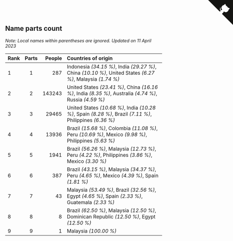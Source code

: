 ## Name parts count

*Note: Local names within parentheses are ignored.*
*Updated on 11 April 2023*

| Rank | Parts | People | Countries of origin |
| :--- | :--: | ---: | :--- |
| 1 | 1 | 287 | Indonesia *(34.15 %)*, India *(29.27 %)*, China *(10.10 %)*, United States *(6.27 %)*, Malaysia *(1.74 %)* |
| 2 | 2 | 143243 | United States *(23.41 %)*, China *(16.16 %)*, India *(8.35 %)*, Australia *(4.74 %)*, Russia *(4.59 %)* |
| 3 | 3 | 29465 | United States *(10.68 %)*, India *(10.28 %)*, Spain *(8.28 %)*, Brazil *(7.11 %)*, Philippines *(6.36 %)* |
| 4 | 4 | 13936 | Brazil *(15.68 %)*, Colombia *(11.08 %)*, Peru *(10.69 %)*, Mexico *(9.98 %)*, Philippines *(5.63 %)* |
| 5 | 5 | 1941 | Brazil *(56.26 %)*, Malaysia *(12.73 %)*, Peru *(4.22 %)*, Philippines *(3.86 %)*, Mexico *(3.30 %)* |
| 6 | 6 | 387 | Brazil *(43.15 %)*, Malaysia *(34.37 %)*, Peru *(4.65 %)*, Mexico *(4.39 %)*, Spain *(1.81 %)* |
| 7 | 7 | 43 | Malaysia *(53.49 %)*, Brazil *(32.56 %)*, Egypt *(4.65 %)*, Spain *(2.33 %)*, Guatemala *(2.33 %)* |
| 8 | 8 | 8 | Brazil *(62.50 %)*, Malaysia *(12.50 %)*, Dominican Republic *(12.50 %)*, Egypt *(12.50 %)* |
| 9 | 9 | 1 | Malaysia *(100.00 %)* |


<a href="https://github.com/JustinTimeCuber/wca_statistics" class="github-corner" aria-label="View source on Github"><svg width="80" height="80" viewBox="0 0 250 250" style="fill:#151513; color:#fff; position: absolute; top: 0; border: 0; right: 0;" aria-hidden="true"><path d="M0,0 L115,115 L130,115 L142,142 L250,250 L250,0 Z"></path><path d="M128.3,109.0 C113.8,99.7 119.0,89.6 119.0,89.6 C122.0,82.7 120.5,78.6 120.5,78.6 C119.2,72.0 123.4,76.3 123.4,76.3 C127.3,80.9 125.5,87.3 125.5,87.3 C122.9,97.6 130.6,101.9 134.4,103.2" fill="currentColor" style="transform-origin: 130px 106px;" class="octo-arm"></path><path d="M115.0,115.0 C114.9,115.1 118.7,116.5 119.8,115.4 L133.7,101.6 C136.9,99.2 139.9,98.4 142.2,98.6 C133.8,88.0 127.5,74.4 143.8,58.0 C148.5,53.4 154.0,51.2 159.7,51.0 C160.3,49.4 163.2,43.6 171.4,40.1 C171.4,40.1 176.1,42.5 178.8,56.2 C183.1,58.6 187.2,61.8 190.9,65.4 C194.5,69.0 197.7,73.2 200.1,77.6 C213.8,80.2 216.3,84.9 216.3,84.9 C212.7,93.1 206.9,96.0 205.4,96.6 C205.1,102.4 203.0,107.8 198.3,112.5 C181.9,128.9 168.3,122.5 157.7,114.1 C157.9,116.9 156.7,120.9 152.7,124.9 L141.0,136.5 C139.8,137.7 141.6,141.9 141.8,141.8 Z" fill="currentColor" class="octo-body"></path></svg></a><style>.github-corner:hover .octo-arm{animation:octocat-wave 560ms ease-in-out}@keyframes octocat-wave{0%,100%{transform:rotate(0)}20%,60%{transform:rotate(-25deg)}40%,80%{transform:rotate(10deg)}}@media (max-width:500px){.github-corner:hover .octo-arm{animation:none}.github-corner .octo-arm{animation:octocat-wave 560ms ease-in-out}}</style>
